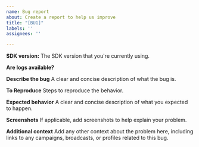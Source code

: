 ```yaml
---
name: Bug report
about: Create a report to help us improve
title: "[BUG]"
labels: ''
assignees: ''

---
```


<!-- For time-sensitive or urgent requests, reach out to our Technical Support team at win@customer.io with the details below instead of submitting an issue here.  -->

**SDK version:** The SDK version that you're currently using.

**Are logs available?** 
<!-- Enable logs but using `CustomerIO.config {$0.logLevel = .debug}` when initializing the CustomerIO SDK.-->

**Describe the bug**
A clear and concise description of what the bug is.

**To Reproduce**
Steps to reproduce the behavior.

**Expected behavior**
A clear and concise description of what you expected to happen.

**Screenshots**
If applicable, add screenshots to help explain your problem.

**Additional context**
Add any other context about the problem here, including links to any campaigns, broadcasts, or profiles related to this bug.
